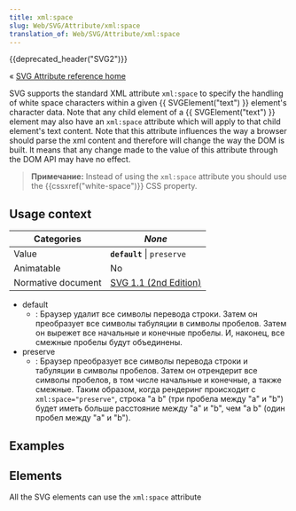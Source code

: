```yaml
---
title: xml:space
slug: Web/SVG/Attribute/xml:space
translation_of: Web/SVG/Attribute/xml:space
---
```


{{deprecated_header("SVG2")}}

« [SVG Attribute reference home](/en/SVG/Attribute)

SVG supports the standard XML attribute `xml:space` to specify the handling of white space characters within a given {{ SVGElement("text") }} element's character data. Note that any child element of a {{ SVGElement("text") }} element may also have an `xml:space` attribute which will apply to that child element's text content. Note that this attribute influences the way a browser should parse the xml content and therefore will change the way the DOM is built. It means that any change made to the value of this attribute through the DOM API may have no effect.

> **Примечание:** Instead of using the `xml:space` attribute you should use the {{cssxref("white-space")}} CSS property.

## Usage context

| Categories         | _None_                                                                   |
| ------------------ | ------------------------------------------------------------------------ |
| Value              | **`default`** \| `preserve`                                              |
| Animatable         | No                                                                       |
| Normative document | [SVG 1.1 (2nd Edition)](http://www.w3.org/TR/SVG11/text.html#WhiteSpace) |

- default
  - : Браузер удалит все символы перевода строки. Затем он преобразует все символы табуляции в символы пробелов. Затем он вырежет все начальные и конечные пробелы. И, наконец, все смежные пробелы будут объединены.
- preserve
  - : Браузер преобразует все символы перевода строки и табуляции в символы пробелов. Затем он отрендерит все символы пробелов, в том числе начальные и конечные, а также смежные. Таким образом, когда рендеринг происходит с `xml:space="preserve"`, строка "a b" (три пробела между "a" и "b") будет иметь больше расстояние между "a" и "b", чем "a b" (один пробел между "a" и "b").

## Examples

## Elements

All the SVG elements can use the `xml:space` attribute
